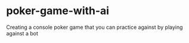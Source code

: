 # poker-game-with-ai
Creating a console poker game that you can practice against by playing against a bot
